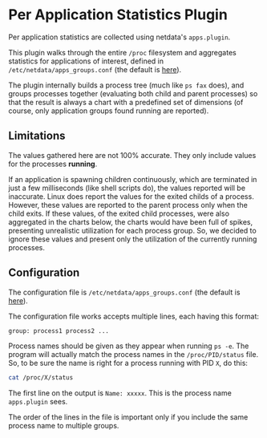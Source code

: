 # Per Application Statistics Plugin

Per application statistics are collected using netdata's `apps.plugin`.

This plugin walks through the entire `/proc` filesystem and aggregates statistics for applications of interest, defined in `/etc/netdata/apps_groups.conf` (the default is [here](https://github.com/firehol/netdata/blob/master/conf.d/apps_groups.conf)).

The plugin internally builds a process tree (much like `ps fax` does), and groups processes together (evaluating both child and parent processes) so that the result is always a chart with a predefined set of dimensions (of course, only application groups found running are reported).

## Limitations
The values gathered here are not 100% accurate. They only include values for the processes **running**.

If an application is spawning children continuously, which are terminated in just a few milliseconds (like shell scripts do), the values reported will be inaccurate. Linux does report the values for the exited childs of a process. However, these values are reported to the parent process only when the child exits. If these values, of the exited child processes, were also aggregated in the charts below, the charts would have been full of spikes, presenting unrealistic utilization for each process group. So, we decided to ignore these values and present only the utilization of the currently running processes.

## Configuration

The configuration file is `/etc/netdata/apps_groups.conf` (the default is [here](https://github.com/firehol/netdata/blob/master/conf.d/apps_groups.conf)).

The configuration file works accepts multiple lines, each having this format:

```txt
group: process1 process2 ...
```

Process names should be given as they appear when running `ps -e`. The program will actually match the process names in the `/proc/PID/status` file. So, to be sure the name is right for a process running with PID ` X `, do this:

```sh
cat /proc/X/status
```

The first line on the output is `Name: xxxxx`. This is the process name `apps.plugin` sees.

The order of the lines in the file is important only if you include the same process name to multiple groups.
